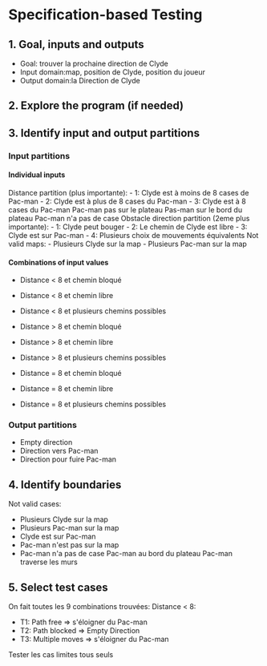 # Specification-based Testing

## 1. Goal, inputs and outputs
- Goal: trouver la prochaine direction de Clyde
- Input domain:map, position de Clyde, position du joueur
- Output domain:la Direction de Clyde

## 2. Explore the program (if needed)

## 3. Identify input and output partitions

### Input partitions

#### Individual inputs
Distance partition (plus importante):
    -   1: Clyde est à moins de 8 cases de Pac-man
    -   2: Clyde est à plus de 8 cases du Pac-man
    -   3: Clyde est à 8 cases du Pac-man
Pac-man pas sur le plateau
Pas-man sur le bord du plateau
Pac-man n'a pas de case
Obstacle direction partition (2eme plus importante):
    -   1: Clyde peut bouger
    -   2: Le chemin de Clyde est libre
    -   3: Clyde est sur Pac-man
    -   4: Plusieurs choix de mouvements équivalents
Not valid maps:
    - Plusieurs Clyde sur la map
    - Plusieurs Pac-man sur la map


#### Combinations of input values
- Distance < 8 et chemin bloqué
- Distance < 8 et chemin libre
- Distance < 8 et plusieurs chemins possibles

- Distance > 8 et chemin bloqué 
- Distance > 8 et chemin libre 
- Distance > 8 et plusieurs chemins possibles

- Distance = 8 et chemin bloqué
- Distance = 8 et chemin libre
- Distance = 8 et plusieurs chemins possibles

### Output partitions
- Empty direction
- Direction vers Pac-man
- Direction pour fuire Pac-man

## 4. Identify boundaries
Not valid cases:
- Plusieurs Clyde sur la map
- Plusieurs Pac-man sur la map
- Clyde est sur Pac-man
- Pac-man n'est pas sur la map
- Pac-man n'a pas de case
Pac-man au bord du plateau
Pac-man traverse les murs

## 5. Select test cases
On fait toutes les 9 combinations trouvées:
Distance < 8: 
- T1: Path free => s'éloigner du Pac-man
- T2: Path blocked => Empty Direction
- T3: Multiple moves => s'éloigner du Pac-man

Tester les cas limites tous seuls